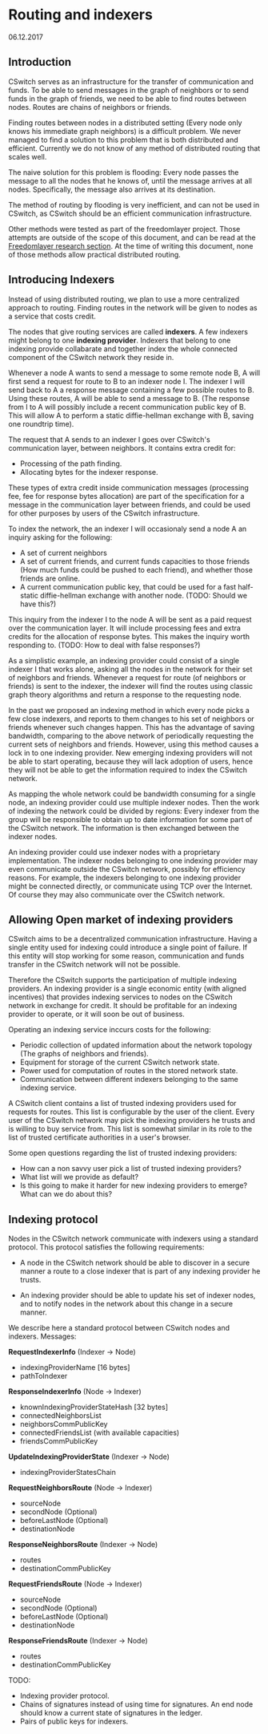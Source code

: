 # Routing and indexers

06.12.2017


## Introduction

CSwitch serves as an infrastructure for the transfer of communication and
funds. To be able to send messages in the graph of neighbors or to send funds
in the graph of friends, we need to be able to find routes between
nodes. Routes are chains of neighbors or friends.

Finding routes between nodes in a distributed setting (Every node only knows his
immediate graph neighbors) is a difficult problem. We never managed to find a
solution to this problem that is both distributed and efficient. Currently we
do not know of any method of distributed routing that scales well.

The naive solution for this problem is flooding: Every node passes the message
to all the nodes that he knows of, until the message arrives at all nodes.
Specifically, the message also arrives at its destination.

The method of routing by flooding is very inefficient, and can not be used in
CSwitch, as CSwitch should be an efficient communication infrastructure.

Other methods were tested as part of the freedomlayer project. Those attempts
are outside of the scope of this document, and can be read at the 
[Freedomlayer research section](https://www.freedomlayer.org/pages/research.html).
At the time of writing this document, none of those methods allow practical
distributed routing.


## Introducing Indexers

Instead of using distributed routing, we plan to use a more centralized
approach to routing. Finding routes in the network will be given to nodes as a
service that costs credit.

The nodes that give routing services are called **indexers**. A few indexers
might belong to one **indexing provider**. Indexers that belong to one indexing
provide collabarate and together index the whole connected component of the
CSwitch network they reside in.

Whenever a node A wants to send a message to some remote node B, A will first
send a request for route to B to an indexer node I. The indexer I will send
back to A a response message containing a few possible routes to B. Using these
routes, A will be able to send a message to B. (The response from I to A will
possibly include a recent communication public key of B. This will allow A to
perform a static diffie-hellman exchange with B, saving one roundtrip time).

The request that A sends to an indexer I goes over CSwitch's communication
layer, between neighbors. It contains extra credit for:

- Processing of the path finding.
- Allocating bytes for the indexer response.

These types of extra credit inside communication messages (processing fee, fee
for response bytes allocation) are part of the specification for a message in
the communication layer between friends, and could be used for other purposes
by users of the CSwitch infrastructure.

To index the network, the an indexer I will occasionaly send a node A an
inquiry asking for the following:

- A set of current neighbors
- A set of current friends, and current funds capacities to those friends (How
    much funds could be pushed to each friend), and whether those friends are
    online.
- A current communication public key, that could be used for a fast half-static
    diffie-hellman exchange with another node. (TODO: Should we have this?)

This inquiry from the indexer I to the node A will be sent as a paid request
over the communication layer. It will include processing fees and extra credits
for the allocation of response bytes. This makes the inquiry worth responding
to. (TODO: How to deal with false responses?)

As a simplistic example, an indexing provider could consist of a single indexer
I that works alone, asking all the nodes in the network for their set of
neighbors and friends. Whenever a request for route (of neighbors or friends)
is sent to the indexer, the indexer will find the routes using classic graph
theory algorithms and return a response to the requesting node.

In the past we proposed an indexing method in which every node picks a few
close indexers, and reports to them changes to his set of neighbors or friends
whenever such changes happen. This has the advantage of saving bandwidth,
comparing to the above network of periodically requesting the current sets of
neighbors and friends. However, using this method causes a lock in to one
indexing provider.  New emerging indexing providers will not be able to
start operating, because they will lack adoption of users, hence they will not
be able to get the information required to index the CSwitch network.

As mapping the whole network could be bandwidth consuming for a single node, an
indexing provider could use multiple indexer nodes. Then the work of indexing
the network could be divided by regions: Every indexer from the group will be
responsible to obtain up to date information for some part of the CSwitch
network. The information is then exchanged between the indexer nodes. 

An indexing provider could use indexer nodes with a proprietary implementation.
The indexer nodes belonging to one indexing provider may even communicate outside
the CSwitch network, possibly for efficiency reasons. For example, the indexers
belonging to one indexing provider might be connected directly, or communicate
using TCP over the Internet. Of course they may also communicate over the
CSwitch network.


## Allowing Open market of indexing providers

CSwitch aims to be a decentralized communication infrastructure. Having a
single entity used for indexing could introduce a single point of failure.
If this entity will stop working for some reason, communication and funds
transfer in the CSwitch network will not be possible.

Therefore the CSwitch supports the participation of multiple indexing
providers. An indexing provider is a single economic entity (with aligned
incentives) that provides indexing services to nodes on the CSwitch network in
exchange for credit. It should be profitable for an indexing provider to
operate, or it will soon be out of business.

Operating an indexing service inccurs costs for the following:

- Periodic collection of updated information about the network topology (The
    graphs of neighbors and friends). 
- Equipment for storage of the current CSwitch network state.
- Power used for computation of routes in the stored network state. 
- Communication between different indexers belonging to the same indexing service.


A CSwitch client contains a list of trusted indexing providers used for
requests for routes. This list is configurable by the user of the client. Every
user of the CSwitch network may pick the indexing providers he trusts and is
willing to buy service from. This list is somewhat similar in its role to
the list of trusted certificate authorities in a user's browser.


Some open questions regarding the list of trusted indexing providers:

- How can a non savvy user pick a list of trusted indexing providers?
- What list will we provide as default?
- Is this going to make it harder for new indexing providers to emerge? What
    can we do about this?


## Indexing protocol

Nodes in the CSwitch network communicate with indexers using a standard
protocol. This protocol satisfies the following requirements:

- A node in the CSwitch network should be able to discover in a secure manner a
    route to a close indexer that is part of any indexing provider he trusts.

- An indexing provider should be able to update his set of indexer nodes, and
    to notify nodes in the network about this change in a secure manner.


We describe here a standard protocol between CSwitch nodes and indexers.
Messages:


**RequestIndexerInfo** (Indexer -> Node)

- indexingProviderName [16 bytes]
- pathToIndexer


**ResponseIndexerInfo** (Node -> Indexer)

- knownIndexingProviderStateHash [32 bytes]
- connectedNeighborsList
- neighborsCommPublicKey
- connectedFriendsList (with available capacities)
- friendsCommPublicKey


**UpdateIndexingProviderState** (Indexer -> Node)

- indexingProviderStatesChain


**RequestNeighborsRoute** (Node -> Indexer)

- sourceNode
- secondNode (Optional)
- beforeLastNode (Optional)
- destinationNode


**ResponseNeighborsRoute** (Indexer -> Node)

- routes
- destinationCommPublicKey


**RequestFriendsRoute** (Node -> Indexer)

- sourceNode
- secondNode (Optional)
- beforeLastNode (Optional)
- destinationNode


**ResponseFriendsRoute** (Indexer -> Node)

- routes
- destinationCommPublicKey



TODO:

- Indexing provider protocol.
- Chains of signatures instead of using time for signatures. An end node should
    know a current state of signatures in the ledger.
- Pairs of public keys for indexers.

